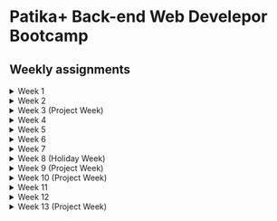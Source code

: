 # Patika+ Back-end Web Develepor Bootcamp


## Weekly assignments

<details close>
<summary>Week 1</summary>
<br>

| Assignment                                                                                                      | Description                                                          |
|-----------------------------------------------------------------------------------------------------------------|----------------------------------------------------------------------|
| ![Aritchmetic Operations](https://github.com/furkangelensoy/patikaPlus/tree/master/Week-01/arithmeticOperations)|                                    |
| ![BMI Calculator](https://github.com/furkangelensoy/patikaPlus/tree/master/Week-01/bmiCalculator)               |                         |
| ![Casting](https://github.com/furkangelensoy/patikaPlus/tree/master/Week-01/casting)                            |                                   |
| ![Chinese Zodiac](https://github.com/furkangelensoy/patikaPlus/tree/master/Week-01/chineseZodiac)               |  |
| ![Fibonacci Series](https://github.com/furkangelensoy/patikaPlus/tree/master/Week-01/fibonacciSeries)           |                                                     |
| ![Flight Ticket](https://github.com/furkangelensoy/patikaPlus/tree/master/Week-01/flightTicket)                 |                     |
| ![Green Grocer](https://github.com/furkangelensoy/patikaPlus/tree/master/Week-01/greenGrocer)                   |                                        |
| ![Leap Year](https://github.com/furkangelensoy/patikaPlus/tree/master/Week-01/leapYear)                         |                                     |
| ![Find Min & Max Number](https://github.com/furkangelensoy/patikaPlus/tree/master/Week-01/minMaxNumber)         |                                    |
| ![Perferct Number](https://github.com/furkangelensoy/patikaPlus/tree/master/Week-01/perfectNumber)              | |
| ![Prime Number](https://github.com/furkangelensoy/patikaPlus/tree/master/Week-01/primeNumber)                   |                                                   |
| ![Reverse Triangle](https://github.com/furkangelensoy/patikaPlus/tree/master/Week-01/reverseTriangle)           |                  |


</details>

<details close>
<summary>Week 2</summary>
<br>

| Assignment                                                                                                                   | Description                                                          |
|------------------------------------------------------------------------------------------------------------------------------|----------------------------------------------------------------------|
| ![Aritchmetic Operations](https://github.com/furkangelensoy/patikaPlus/tree/master/Week-02/arithmeticOperationWithRecursive) |                                        |
| ![Power Of Number](https://github.com/furkangelensoy/patikaPlus/tree/master/Week-02/powerOfNumberWithRecursive)              |                                     |
| ![Prime Number](https://github.com/furkangelensoy/patikaPlus/tree/master/Week-02/primeNumberWithRecursive)                   |                                     |
| ![Salary Calculator](https://github.com/furkangelensoy/patikaPlus/tree/master/Week-02/salaryCalculator)                      |  |
| ![Transpose Matrix](https://github.com/furkangelensoy/patikaPlus/tree/master/Week-02/transposeMatrix)                        |                                                     |


</details>

<details close>
<summary>Week 3 (Project Week)</summary>
<br>

| Assignment                                                    | Description                                                          |
|---------------------------------------------------------------|----------------------------------------------------------------------|
| ![Minesweeper](https://github.com/furkangelensoy/mineSweeper) |                                       |

</details>

<details close>
<summary>Week 4</summary>
<br>

| Assignment                                                         | Description                                                          |
|--------------------------------------------------------------------|----------------------------------------------------------------------|
| ![Adventure Game](https://github.com/furkangelensoy/adventureGame) |                                       |

</details>


<details close>
<summary>Week 5</summary>
<br>

| Assignment                                                                                                        | Description                                                          |
|-------------------------------------------------------------------------------------------------------------------|----------------------------------------------------------------------|
| ![Try Catch](https://github.com/furkangelensoy/patikaPlus/tree/master/Week-05/tryCatch)                           |                                       |
| ![Most Repeat Word](https://github.com/furkangelensoy/patikaPlus/tree/master/Week-05/mostRepeatWord)              |                                   |
| ![Prime Number](https://github.com/furkangelensoy/patikaPlus/tree/master/Week-02/primeNumberWithRecursive)        |                                   |
| ![Patika Store](https://github.com/furkangelensoy/patikaPlus/tree/master/Week-05/patikaStore)                     | |
| ![Book Order](https://github.com/furkangelensoy/patikaPlus/tree/master/Week-05/bookOrder)                         |                                                   |
| ![SQL Tasks](https://github.com/furkangelensoy/patikaPlus/tree/master/Week-05/SqlTasks)                           |                                               |

</details>


<details close>
<summary>Week 6</summary>
<br>

| Assignment                                                                                                     | Description                                                          |
|----------------------------------------------------------------------------------------------------------------|----------------------------------------------------------------------|
| ![SQL Tasks-2](https://github.com/furkangelensoy/patikaPlus/tree/master/Week-06/Sql-Tasks-2)                   |                                  |
| ![SQL Tasks-3](https://github.com/furkangelensoy/patikaPlus/tree/master/Week-06/Sql-Tasks-3)                   |                                   |
| ![SQL Tasks-4](https://github.com/furkangelensoy/patikaPlus/tree/master/Week-06/Sql-Tasks-4)                   |                                   |
| ![SQL Tasks-5](https://github.com/furkangelensoy/patikaPlus/tree/master/Week-06/Sql-Tasks)                     | |
| ![JDBC Practice](https://github.com/furkangelensoy/patikaPlus/tree/master/Week-06/jdbcPractice)                |                                                     |
| ![NotePad](https://github.com/furkangelensoy/patikaPlus/tree/master/Week-06/notepad)                           |                                                  |
| ![Reading Data From File](https://github.com/furkangelensoy/patikaPlus/tree/master/Week-06/readingDataFromFile)|                                                    |


</details>


<details close>
<summary>Week 7</summary>
<br>
  
| Assignment                                                                 | Description                                                          |
|----------------------------------------------------------------------------|----------------------------------------------------------------------|
| ![Rent A Car](https://github.com/furkangelensoy/rentCar)                   |                                       |

</details>


<details close>
<summary>Week 8 (Holiday Week)</summary>
<br>


</details>


<details close>
<summary>Week 9 (Project Week)</summary>
<br>

| Assignment                                                                                    | Description                                                          |
|-----------------------------------------------------------------------------------------------|----------------------------------------------------------------------|
| ![Tourism Agency Management System](https://github.com/furkangelensoy/tourismAgencySystem)    |                                      |

</details>


<details close>
<summary>Week 10 (Project Week)</summary>
<br>

| Assignment                                                                                    | Description                                                          |
|-----------------------------------------------------------------------------------------------|----------------------------------------------------------------------|
| ![Tourism Agency Management System](https://github.com/furkangelensoy/tourismAgencySystem)    |                                       |

</details>


<details close>
<summary>Week 11</summary>
<br>

| Assignment                                                                                                                | Description                                                          |
|---------------------------------------------------------------------------------------------------------------------------|----------------------------------------------------------------------|
| ![Library Management System](https://github.com/furkangelensoy/patikaPlus/tree/master/Week-11/libraryManagementSystem)    |                                       |

</details>


<details close>
<summary>Week 12</summary>
<br>

| Assignment                                                                                                                | Description                                                          |
|---------------------------------------------------------------------------------------------------------------------------|----------------------------------------------------------------------|
| ![Library Management System](https://github.com/furkangelensoy/patikaPlus/tree/master/Week-12/libraryManagementSystem)    |                                       |

</details>


<details close>
<summary>Week 13 (Project Week)</summary>
<br>

| Assignment                                                                         | Description                                                          |
|------------------------------------------------------------------------------------|----------------------------------------------------------------------|
| ![Vet Clinic Management System](https://github.com/furkangelensoy/vetClinicAPI)    |                                        |

</details>
